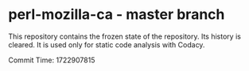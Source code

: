 # perl-mozilla-ca - master branch

This repository contains the frozen state of the repository.
Its history is cleared. It is used only for static code
analysis with Codacy.

Commit Time: 1722907815